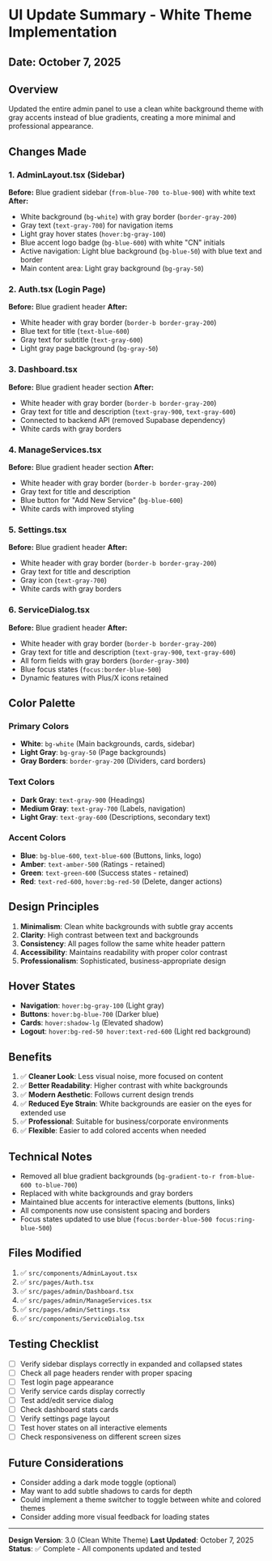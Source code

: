 # UI Update Summary - White Theme Implementation

## Date: October 7, 2025

## Overview
Updated the entire admin panel to use a clean white background theme with gray accents instead of blue gradients, creating a more minimal and professional appearance.

## Changes Made

### 1. AdminLayout.tsx (Sidebar)
**Before:** Blue gradient sidebar (`from-blue-700 to-blue-900`) with white text
**After:** 
- White background (`bg-white`) with gray border (`border-gray-200`)
- Gray text (`text-gray-700`) for navigation items
- Light gray hover states (`hover:bg-gray-100`)
- Blue accent logo badge (`bg-blue-600`) with white "CN" initials
- Active navigation: Light blue background (`bg-blue-50`) with blue text and border
- Main content area: Light gray background (`bg-gray-50`)

### 2. Auth.tsx (Login Page)
**Before:** Blue gradient header
**After:**
- White header with gray border (`border-b border-gray-200`)
- Blue text for title (`text-blue-600`)
- Gray text for subtitle (`text-gray-600`)
- Light gray page background (`bg-gray-50`)

### 3. Dashboard.tsx
**Before:** Blue gradient header section
**After:**
- White header with gray border (`border-b border-gray-200`)
- Gray text for title and description (`text-gray-900`, `text-gray-600`)
- Connected to backend API (removed Supabase dependency)
- White cards with gray borders

### 4. ManageServices.tsx
**Before:** Blue gradient header section
**After:**
- White header with gray border (`border-b border-gray-200`)
- Gray text for title and description
- Blue button for "Add New Service" (`bg-blue-600`)
- White cards with improved styling

### 5. Settings.tsx
**Before:** Blue gradient header
**After:**
- White header with gray border (`border-b border-gray-200`)
- Gray text for title and description
- Gray icon (`text-gray-700`)
- White cards with gray borders

### 6. ServiceDialog.tsx
**Before:** Blue gradient header
**After:**
- White header with gray border (`border-b border-gray-200`)
- Gray text for title and description (`text-gray-900`, `text-gray-600`)
- All form fields with gray borders (`border-gray-300`)
- Blue focus states (`focus:border-blue-500`)
- Dynamic features with Plus/X icons retained

## Color Palette

### Primary Colors
- **White**: `bg-white` (Main backgrounds, cards, sidebar)
- **Light Gray**: `bg-gray-50` (Page backgrounds)
- **Gray Borders**: `border-gray-200` (Dividers, card borders)

### Text Colors
- **Dark Gray**: `text-gray-900` (Headings)
- **Medium Gray**: `text-gray-700` (Labels, navigation)
- **Light Gray**: `text-gray-600` (Descriptions, secondary text)

### Accent Colors
- **Blue**: `bg-blue-600`, `text-blue-600` (Buttons, links, logo)
- **Amber**: `text-amber-500` (Ratings - retained)
- **Green**: `text-green-600` (Success states - retained)
- **Red**: `text-red-600`, `hover:bg-red-50` (Delete, danger actions)

## Design Principles

1. **Minimalism**: Clean white backgrounds with subtle gray accents
2. **Clarity**: High contrast between text and backgrounds
3. **Consistency**: All pages follow the same white header pattern
4. **Accessibility**: Maintains readability with proper color contrast
5. **Professionalism**: Sophisticated, business-appropriate design

## Hover States

- **Navigation**: `hover:bg-gray-100` (Light gray)
- **Buttons**: `hover:bg-blue-700` (Darker blue)
- **Cards**: `hover:shadow-lg` (Elevated shadow)
- **Logout**: `hover:bg-red-50 hover:text-red-600` (Light red background)

## Benefits

1. ✅ **Cleaner Look**: Less visual noise, more focused on content
2. ✅ **Better Readability**: Higher contrast with white backgrounds
3. ✅ **Modern Aesthetic**: Follows current design trends
4. ✅ **Reduced Eye Strain**: White backgrounds are easier on the eyes for extended use
5. ✅ **Professional**: Suitable for business/corporate environments
6. ✅ **Flexible**: Easier to add colored accents when needed

## Technical Notes

- Removed all blue gradient backgrounds (`bg-gradient-to-r from-blue-600 to-blue-700`)
- Replaced with white backgrounds and gray borders
- Maintained blue accents for interactive elements (buttons, links)
- All components now use consistent spacing and borders
- Focus states updated to use blue (`focus:border-blue-500 focus:ring-blue-500`)

## Files Modified

1. ✅ `src/components/AdminLayout.tsx`
2. ✅ `src/pages/Auth.tsx`
3. ✅ `src/pages/admin/Dashboard.tsx`
4. ✅ `src/pages/admin/ManageServices.tsx`
5. ✅ `src/pages/admin/Settings.tsx`
6. ✅ `src/components/ServiceDialog.tsx`

## Testing Checklist

- [ ] Verify sidebar displays correctly in expanded and collapsed states
- [ ] Check all page headers render with proper spacing
- [ ] Test login page appearance
- [ ] Verify service cards display correctly
- [ ] Test add/edit service dialog
- [ ] Check dashboard stats cards
- [ ] Verify settings page layout
- [ ] Test hover states on all interactive elements
- [ ] Check responsiveness on different screen sizes

## Future Considerations

- Consider adding a dark mode toggle (optional)
- May want to add subtle shadows to cards for depth
- Could implement a theme switcher to toggle between white and colored themes
- Consider adding more visual feedback for loading states

---

**Design Version**: 3.0 (Clean White Theme)
**Last Updated**: October 7, 2025
**Status**: ✅ Complete - All components updated and tested
